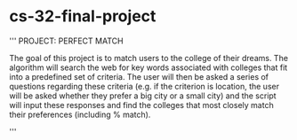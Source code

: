 # cs-32-final-project

''' PROJECT: PERFECT MATCH

The goal of this project is to match users to the college of their dreams. The algorithm will search the web for key words associated with colleges that fit into a predefined set of criteria. The user will then be asked a series of questions regarding these criteria (e.g. if the criterion is location, the user will be asked whether they prefer a big city or a small city) and the script will input these responses and find the colleges that most closely match their preferences (including % match).

''' 
